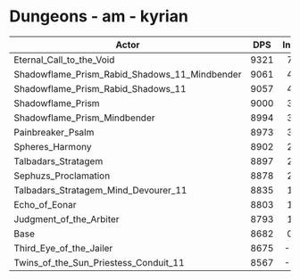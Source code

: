 # Dungeons - am - kyrian
| Actor | DPS | Increase |
|---|:---:|:---:|
|Eternal_Call_to_the_Void|9321|7.36%|
|Shadowflame_Prism_Rabid_Shadows_11_Mindbender|9061|4.37%|
|Shadowflame_Prism_Rabid_Shadows_11|9057|4.32%|
|Shadowflame_Prism|9000|3.66%|
|Shadowflame_Prism_Mindbender|8994|3.59%|
|Painbreaker_Psalm|8973|3.35%|
|Spheres_Harmony|8902|2.53%|
|Talbadars_Stratagem|8897|2.48%|
|Sephuzs_Proclamation|8878|2.26%|
|Talbadars_Stratagem_Mind_Devourer_11|8835|1.76%|
|Echo_of_Eonar|8803|1.39%|
|Judgment_of_the_Arbiter|8793|1.28%|
|Base|8682|0.00%|
|Third_Eye_of_the_Jailer|8675|-0.08%|
|Twins_of_the_Sun_Priestess_Conduit_11|8567|-1.32%|
